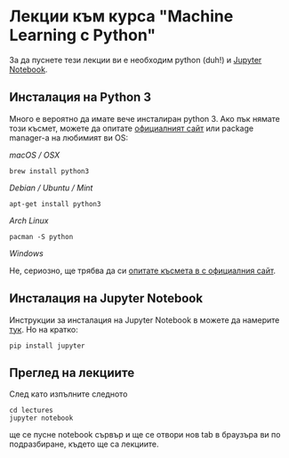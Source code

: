 # Лекции към курса "Machine Learning с Python"

За да пуснете тези лекции ви е необходим python (duh!) и [Jupyter Notebook](https://jupyter.org/).

## Инсталация на Python 3

Много е вероятно да имате вече инсталиран python 3. Ако пък нямате този късмет, можете да опитате [официалният сайт](https://www.python.org/downloads/) или package manager-а на любимият ви OS:

*macOS / OSX*

```
brew install python3
```

*Debian / Ubuntu / Mint*

```
apt-get install python3
```

*Arch Linux*

```
pacman -S python
```

*Windows*

Не, сериозно, ще трябва да си [опитате късмета в с официалния сайт](https://www.python.org/downloads/).

## Инсталация на Jupyter Notebook

Инструкции за инсталация на Jupyter Notebook в можете да намерите [тук](https://jupyter.org/install.html). Но на кратко:

```
pip install jupyter
```

## Преглед на лекциите

След като изпълните следното

```
cd lectures
jupyter notebook
```

ще се пусне notebook сървър и ще се отвори нов tab в браузъра ви по подразбиране, където ще са лекциите. 
